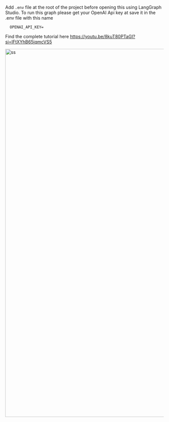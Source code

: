 Add `.env` file at the root of the project before opening this using LangGraph Studio.
To run this graph please get your OpenAI Api key at save it in the .env file with this name

```
  OPENAI_API_KEY=

```

Find the complete tutorial here
https://youtu.be/8kuT80PTaGI?si=lFtXYhB65jqmcVS5


<img width="1171" alt="ss" src="https://github.com/user-attachments/assets/687f53ae-2088-4384-a1af-955429431f6b">
